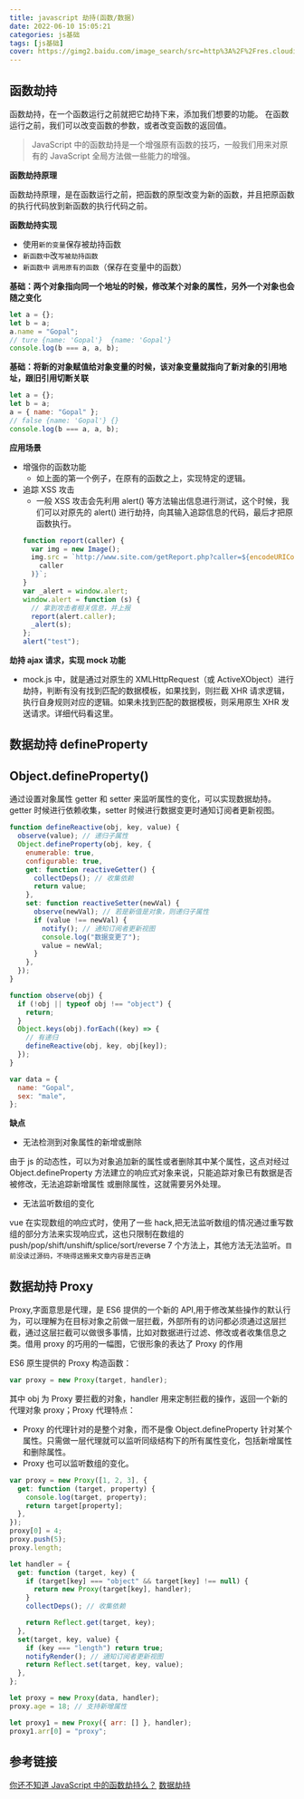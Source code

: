 ```yaml
---
title: javascript 劫持(函数/数据)
date: 2022-06-10 15:05:21
categories: js基础
tags: [js基础]
cover: https://gimg2.baidu.com/image_search/src=http%3A%2F%2Fres.cloudinary.com%2Fcitiar%2Fimage%2Fupload%2Fv1611373461%2Fucamc%2Fcommon%2Fthumb_5x_Javascript-O.png&refer=http%3A%2F%2Fres.cloudinary.com&app=2002&size=f9999,10000&q=a80&n=0&g=0n&fmt=auto?sec=1657437058&t=2169b1ec59622a8e20039841292e4d8b
---
```


## 函数劫持

函数劫持，在一个函数运行之前就把它劫持下来，添加我们想要的功能。 在函数运行之前，我们可以改变函数的参数，或者改变函数的返回值。

> JavaScript 中的函数劫持是一个增强原有函数的技巧，一般我们用来对原有的 JavaScript 全局方法做一些能力的增强。

**函数劫持原理**

函数劫持原理，是在函数运行之前，把函数的原型改变为新的函数，并且把原函数的执行代码放到新函数的执行代码之前。

**函数劫持实现**

- 使用`新的变量`保存被劫持函数
- `新函数中`改`写被劫持函数`
- `新函数中` `调用原有的函数`（保存在变量中的函数）

**基础：两个对象指向同一个地址的时候，修改某个对象的属性，另外一个对象也会随之变化**

```js
let a = {};
let b = a;
a.name = "Gopal";
// ture {name: 'Gopal'}  {name: 'Gopal'}
console.log(b === a, a, b);
```

**基础：将新的对象赋值给对象变量的时候，该对象变量就指向了新对象的引用地址，跟旧引用切断关联**

```js
let a = {};
let b = a;
a = { name: "Gopal" };
// false {name: 'Gopal'} {}
console.log(b === a, a, b);
```

**应用场景**

- 增强你的函数功能
  - 如上面的第一个例子，在原有的函数之上，实现特定的逻辑。
- 追踪 XSS 攻击
  - 一般 XSS 攻击会先利用 alert() 等方法输出信息进行测试，这个时候，我们可以对原先的 alert() 进行劫持，向其输入追踪信息的代码，最后才把原函数执行。
  ```js
  function report(caller) {
    var img = new Image();
    img.src = `http://www.site.com/getReport.php?caller=${encodeURIComponent(
      caller
    )}`;
  }
  var _alert = window.alert;
  window.alert = function (s) {
    // 拿到攻击者相关信息，并上报
    report(alert.caller);
    _alert(s);
  };
  alert("test");
  ```

**劫持 ajax 请求，实现 mock 功能**

- mock.js 中，就是通过对原生的 XMLHttpRequest（或 ActiveXObject）进行劫持，判断有没有找到匹配的数据模板，如果找到，则拦截 XHR 请求逻辑，执行自身规则对应的逻辑。如果未找到匹配的数据模板，则采用原生 XHR 发送请求。详细代码看这里。

## 数据劫持 defineProperty

## Object.defineProperty()

通过设置对象属性 getter 和 setter 来监听属性的变化，可以实现数据劫持。getter 时候进行依赖收集，setter 时候进行数据变更时通知订阅者更新视图。

```js
function defineReactive(obj, key, value) {
  observe(value); // 递归子属性
  Object.defineProperty(obj, key, {
    enumerable: true,
    configurable: true,
    get: function reactiveGetter() {
      collectDeps(); // 收集依赖
      return value;
    },
    set: function reactiveSetter(newVal) {
      observe(newVal); // 若是新值是对象，则递归子属性
      if (value !== newVal) {
        notify(); // 通知订阅者更新视图
        console.log("数据变更了");
        value = newVal;
      }
    },
  });
}

function observe(obj) {
  if (!obj || typeof obj !== "object") {
    return;
  }
  Object.keys(obj).forEach((key) => {
    // 有递归
    defineReactive(obj, key, obj[key]);
  });
}

var data = {
  name: "Gopal",
  sex: "male",
};
```

**缺点**

- 无法检测到对象属性的新增或删除

由于 js 的动态性，可以为对象追加新的属性或者删除其中某个属性，这点对经过 Object.defineProperty 方法建立的响应式对象来说，只能追踪对象已有数据是否被修改，无法追踪新增属性 或删除属性，这就需要另外处理。

- 无法监听数组的变化

vue 在实现数组的响应式时，使用了一些 hack,把无法监听数组的情况通过重写数组的部分方法来实现响应式，这也只限制在数组的 push/pop/shift/unshift/splice/sort/reverse 7 个方法上，其他方法无法监听。`目前没读过源码，不晓得这搬来文章内容是否正确`

## 数据劫持 Proxy

Proxy,字面意思是代理，是 ES6 提供的一个新的 API,用于修改某些操作的默认行为，可以理解为在目标对象之前做一层拦截，外部所有的访问都必须通过这层拦截，通过这层拦截可以做很多事情，比如对数据进行过滤、修改或者收集信息之类。借用 proxy 的巧用的一幅图，它很形象的表达了 Proxy 的作用

ES6 原生提供的 Proxy 构造函数：

```js
var proxy = new Proxy(target, handler);
```

其中 obj 为 Proxy 要拦截的对象，handler 用来定制拦截的操作，返回一个新的代理对象 proxy；Proxy 代理特点：

- Proxy 的代理针对的是整个对象，而不是像 Object.defineProperty 针对某个属性。只需做一层代理就可以监听同级结构下的所有属性变化，包括新增属性和删除属性。
- Proxy 也可以监听数组的变化。

```js
var proxy = new Proxy([1, 2, 3], {
  get: function (target, property) {
    console.log(target, property);
    return target[property];
  },
});
proxy[0] = 4;
proxy.push(5);
proxy.length;
```

```js
let handler = {
  get: function (target, key) {
    if (target[key] === "object" && target[key] !== null) {
      return new Proxy(target[key], handler);
    }
    collectDeps(); // 收集依赖

    return Reflect.get(target, key);
  },
  set(target, key, value) {
    if (key === "length") return true;
    notifyRender(); // 通知订阅者更新视图
    return Reflect.set(target, key, value);
  },
};

let proxy = new Proxy(data, handler);
proxy.age = 18; // 支持新增属性

let proxy1 = new Proxy({ arr: [] }, handler);
proxy1.arr[0] = "proxy";
```

## 参考链接

[你还不知道 JavaScript 中的函数劫持么？](https://juejin.cn/post/7103837916274622494)
[数据劫持](https://wenku.baidu.com/view/a78cb667fd4733687e21af45b307e87101f6f8ea.html)
